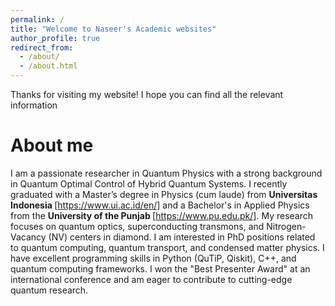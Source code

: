 ```yaml
---
permalink: /
title: "Welcome to Naseer's Academic websites"
author_profile: true
redirect_from: 
  - /about/
  - /about.html
---
```


Thanks for visiting my website! 
I hope you can find all the relevant information

About me
======

I am a passionate researcher in Quantum Physics with a strong background in Quantum Optimal Control of Hybrid Quantum Systems. I recently graduated with a Master’s degree in Physics (cum laude) from <b> Universitas Indonesia </b> [https://www.ui.ac.id/en/] and a Bachelor's in Applied Physics from the <b> University of the Punjab </b> [https://www.pu.edu.pk/]. My research focuses on quantum optics, superconducting transmons, and Nitrogen-Vacancy (NV) centers in diamond. I am interested in PhD positions related to quantum computing, quantum transport, and condensed matter physics. I have excellent programming skills in Python (QuTiP, Qiskit), C++, and quantum computing frameworks. I won the "Best Presenter Award" at an international conference and am eager to contribute to cutting-edge quantum research.
